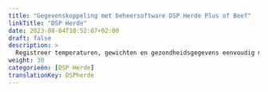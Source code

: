 ```yaml
---
title: "Gegevenskoppeling met beheersoftware DSP Herde Plus of Beef"
linkTitle: "DSP Herde"
date: 2023-08-04T10:52:07+02:00
draft: false
description: >
  Registreer temperaturen, gewichten en gezondheidsgegevens eenvoudig met het VitalControl-apparaat en importeer de opgenomen gegevens in de *Herde* software.
weight: 30
categorieën: [DSP Herde]
translationKey: DSPherde
---
```

